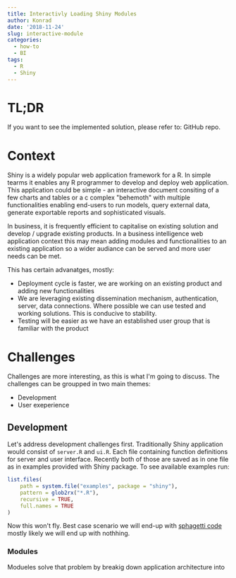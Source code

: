 ```yaml
---
title: Interactivly Loading Shiny Modules
author: Konrad
date: '2018-11-24'
slug: interactive-module
categories:
  - how-to
  - BI
tags:
  - R
  - Shiny
---
```



# TL;DR

If you want to see the implemented solution, please refer to:
GitHub repo.

# Context

Shiny is a widely popular web application framework for a R. In simple tearms it enables any R programmer to develop and deploy web application. This application could be simple - an interactive document consiting of a few charts and tables or a c complex "behemoth" with multiple functionalities enabling end-users to run models, query external data, generate exportable reports and sophisticated visuals.

In business, it is frequently efficient to capitalise on existing solution and develop / upgrade existing products. In a business intelligence web application context this may mean adding modules and functionalities to an existing application so a wider audiance can be served and more user needs can be met.

This has certain advanatges, mostly:

-   Deployment cycle is faster, we are working on an existing product and adding new functionalities
-   We are leveraging existing dissemination mechanism, authentication, server, data connections. Where possible we can use tested and working solutions. This is conducive to stability.
-   Testing will be easier as we have an established user group that is familiar with the product

# Challenges

Challenges are more interesting, as this is what I'm going to discuss. The challenges can be groupped in two main themes:

-   Development
-   User exeperience

## Development

Let's address development challenges first. Traditionally Shiny application would consist of `server.R` and `ui.R`. Each file containing function definitions for server and user interface. Recently both of those are saved as in one file as in examples provided with Shiny package. To see available examples run:

``` r
list.files(
    path = system.file("examples", package = "shiny"),
    pattern = glob2rx("*.R"),
    recursive = TRUE,
    full.names = TRUE
)
```

Now this won't fly. Best case scenario we will end-up with [sphagetti code](https://craftofcoding.wordpress.com/2013/10/07/what-is-spaghetti-code/) mostly likely we will end up with nothhing.

### Modules

Modueles solve that problem by breakig down application architecture into
